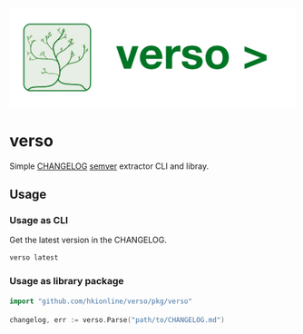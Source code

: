 <img src="docs/attachments/verso_logo_banner.svg" />

# verso

Simple [CHANGELOG]("https://keepachangelog.com") [semver]("https://semver.org/") extractor CLI and libray.

## Usage

### Usage as CLI

Get the latest version in the CHANGELOG.
```bash
verso latest
```

### Usage as library package

```go
import "github.com/hkionline/verso/pkg/verso"

changelog, err := verso.Parse("path/to/CHANGELOG.md")

```
